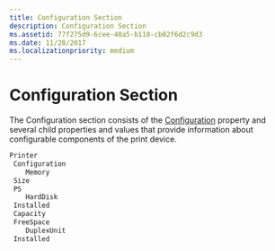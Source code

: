 ```yaml
---
title: Configuration Section
description: Configuration Section
ms.assetid: 77f275d9-6cee-40a5-b118-cb82f6d2c9d3
ms.date: 11/28/2017
ms.localizationpriority: medium
---
```


# Configuration Section


The Configuration section consists of the [Configuration](configuration.md) property and several child properties and values that provide information about configurable components of the print device.

```cpp
Printer
 Configuration
    Memory
 Size
 PS
    HardDisk
 Installed
 Capacity
 FreeSpace
    DuplexUnit
 Installed
```

 

 





